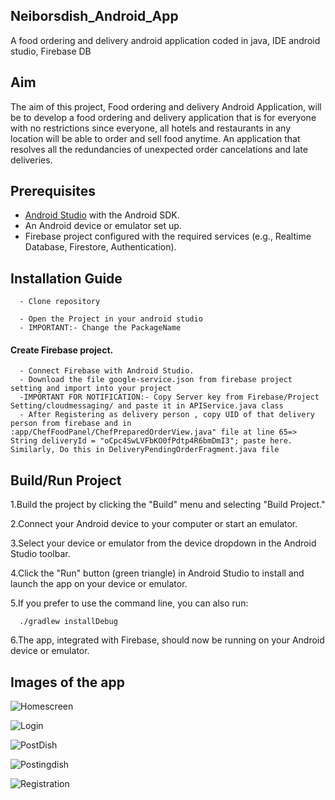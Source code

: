 ## Neiborsdish_Android_App
A food ordering and delivery android application coded in java, IDE android studio, Firebase DB


## Aim

The aim of this project, Food ordering and delivery Android Application, will be to develop a food ordering and delivery application that is for everyone with no restrictions since everyone, all hotels and restaurants in any location will be able to order and sell food anytime. An application that resolves all the redundancies of unexpected order cancelations and late deliveries. 


## Prerequisites

- [Android Studio](https://developer.android.com/studio) with the Android SDK.
- An Android device or emulator set up.
- Firebase project configured with the required services (e.g., Realtime Database, Firestore, Authentication).



## Installation Guide

      - Clone repository
      
      - Open the Project in your android studio
      - IMPORTANT:- Change the PackageName
     
#### Create Firebase project.
      - Connect Firebase with Android Studio.
      - Download the file google-service.json from firebase project setting and import into your project  
      -IMPORTANT FOR NOTIFICATION:- Copy Server key from Firebase/Project Setting/cloudmessaging/ and paste it in APIService.java class
      - After Registering as delivery person , copy UID of that delivery person from firebase and in :app/ChefFoodPanel/ChefPreparedOrderView.java" file at line 65=> String deliveryId = "oCpc4SwLVFbKO0fPdtp4R6bmDmI3"; paste here. Similarly, Do this in DeliveryPendingOrderFragment.java file 


## Build/Run Project

1.Build the project by clicking the "Build" menu and selecting "Build Project."

2.Connect your Android device to your computer or start an emulator.

3.Select your device or emulator from the device dropdown in the Android Studio toolbar.

4.Click the "Run" button (green triangle) in Android Studio to install and launch the app on your device or emulator.

5.If you prefer to use the command line, you can also run:

      ./gradlew installDebug

6.The app, integrated with Firebase, should now be running on your Android device or emulator.


## Images of the app

![Homescreen](/home/eric/AndroidStudioProjects/Neiborsdish_Android_App/app/src/imagesandroid/homescreen.png)

![Login](/home/eric/AndroidStudioProjects/Neiborsdish_Android_App/app/src/imagesandroid/login.png)

![PostDish](/home/eric/AndroidStudioProjects/Neiborsdish_Android_App/app/src/imagesandroid/postdish.png)

![Postingdish](/home/eric/AndroidStudioProjects/Neiborsdish_Android_App/app/src/imagesandroid/postingdish.png)

![Registration](/home/eric/AndroidStudioProjects/Neiborsdish_Android_App/app/src/imagesandroid/registration.png)
